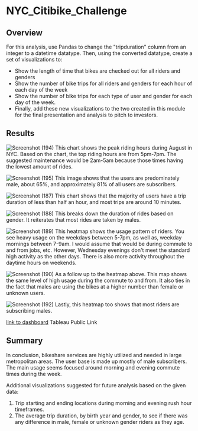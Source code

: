 # NYC_Citibike_Challenge
## Overview
For this analysis, use Pandas to change the "tripduration" column from an integer to a datetime datatype. Then, using the converted datatype, create a set of visualizations to:
- Show the length of time that bikes are checked out for all riders and genders
- Show the number of bike trips for all riders and genders for each hour of each day of the week
- Show the number of bike trips for each type of user and gender for each day of the week.
- Finally, add these new visualizations to the two created in this module for the final presentation and analysis to pitch to investors.

## Results

![Screenshot (194)](https://user-images.githubusercontent.com/101649525/191503214-9ac73f8e-1fdb-4d1d-9e44-f09f4456a270.png)
This chart shows the peak riding hours during August in NYC. Based on the chart, the top riding hours are from 5pm-7pm. The suggested maintenance would be 2am-5am because those times having the lowest amount of rides.


![Screenshot (195)](https://user-images.githubusercontent.com/101649525/191515303-5e11ce86-f018-4fdc-8319-5681ad3e6559.png)
This image shows that the users are predominately male, about 65%, and approximately 81% of all users are subscribers.


![Screenshot (187)](https://user-images.githubusercontent.com/101649525/191386198-b12686a2-b7b1-4038-9da3-2ef8ad4d2297.png)
This chart shows that the majority of users have a trip duration of less than half an hour, and most trips are around 10 minutes.


![Screenshot (188)](https://user-images.githubusercontent.com/101649525/191386209-b730e339-5785-4d44-9de3-ba4adef6ac29.png)
This breaks down the duration of rides based on gender. It reiterates that most rides are taken by males.


![Screenshot (189)](https://user-images.githubusercontent.com/101649525/191386215-58b95d1d-9e3c-4209-8d29-16cb8835f6a0.png)
This heatmap shows the usage pattern of riders. You see heavy usage on the weekdays between 5-7pm, as well as, weekday mornings between 7-9am. I would assume that would be during commute to and from jobs, etc. However, Wednesday evenings don't meet the standard high activity as the other days. There is also more activity throughout the daytime hours on weekends.


![Screenshot (190)](https://user-images.githubusercontent.com/101649525/191386226-486eca72-483b-48c6-a690-237a8d028259.png)
As a follow up to the heatmap above. This map shows the same level of high usage during the commute to and from. It also ties in the fact that males are using the bikes at a higher number than female or unknown users.


![Screenshot (192)](https://user-images.githubusercontent.com/101649525/191387070-e0c79ae3-86d3-4e82-bb9e-2e126e5428bd.png)
Lastly, this heatmap too shows that most riders are subscribing males.


[link to dashboard](https://public.tableau.com/app/profile/carissa.mccormick/viz/NYC_Citibike_Challenge_16636984656420/NYCCitibikeChallenge?publish=yes)
Tableau Public Link

## Summary
In conclusion, bikeshare services are highly utilized and needed in large metropolitan areas. The user base is made up mostly of male subscribers. The main usage seems focused around morning and evening commute times during the week.

Additional visualizations suggested for future analysis based on the given data:

1. Trip starting and ending locations during morning and evening rush hour timeframes.
2. The average trip duration, by birth year and gender, to see if there was any difference in male, female or unknown gender riders as they age.


